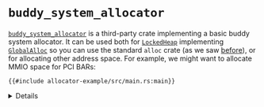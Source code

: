 # `buddy_system_allocator`

[`buddy_system_allocator`][1] is a third-party crate implementing a basic buddy
system allocator. It can be used both for [`LockedHeap`][2] implementing
[`GlobalAlloc`][3] so you can use the standard `alloc` crate (as we saw
[before][4]), or for allocating other address space. For example, we might want
to allocate MMIO space for PCI BARs:

```rust,editable,compile_fail
{{#include allocator-example/src/main.rs:main}}
```

<details>

- PCI BARs always have alignment equal to their size.
- Run the example with `cargo run` under
  `src/bare-metal/useful-crates/allocator-example/`. (It won't run in the
  Playground because of the crate dependency.)

</details>

[1]: https://crates.io/crates/buddy_system_allocator
[2]: https://docs.rs/buddy_system_allocator/0.9.0/buddy_system_allocator/struct.LockedHeap.html
[3]: https://doc.rust-lang.org/core/alloc/trait.GlobalAlloc.html
[4]: ../alloc.md
